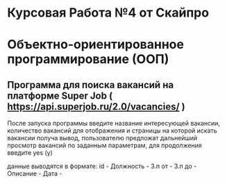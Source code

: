 # Курсовая Работа №4  от Скайпро 
# Объектно-ориентированное программирование (ООП)
## Программа для поиска вакансий на платформе Super Job ( https://api.superjob.ru/2.0/vacancies/ )

После запуска программы введите название интересующей вакансии, количество вакансий для отображения и страницы на которой искать вакансии
получа вывод, пользователю предложат дальнейший просмотр вакансий по заданным параметрам, для продолжения введите yes (y)

данные выводятся в формате:
id - 
Должность - 
З.п от -
З.п до -
Описание -
Дата -


